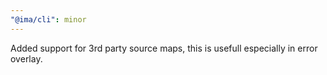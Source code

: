```yaml
---
"@ima/cli": minor
---
```


Added support for 3rd party source maps, this is usefull especially in error overlay.
